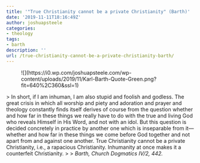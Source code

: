 ```yaml
---
title: '"True Christianity cannot be a private Christianity" (Barth)'
date: '2019-11-11T18:16:49Z'
author: joshuapsteele
categories:
- theology
tags:
- barth
description: ''
url: /true-christianity-cannot-be-a-private-christianity-barth/
---
```

<figure class="wp-block-image">![](https://i0.wp.com/joshuapsteele.com/wp-content/uploads/2019/11/Karl-Barth-Quote-Green.png?fit=640%2C360&ssl=1)</figure>> In short, if I am inhuman, I am also stupid and foolish and godless. The great crisis in which all worship and piety and adoration and prayer and theology constantly finds itself derives of course from the question whether and how far in these things we really have to do with the true and living God who reveals Himself in His Word, and not with an idol. But this question is decided concretely in practice by another one which is inseparable from it—whether and how far in these things we come before God together and not apart from and against one another. True Christianity cannot be a private Christianity, i.e., a rapacious Christianity. Inhumanity at once makes it a counterfeit Christianity.
> 
> <cite>Barth, Church Dogmatics IV/2, 442.</cite>